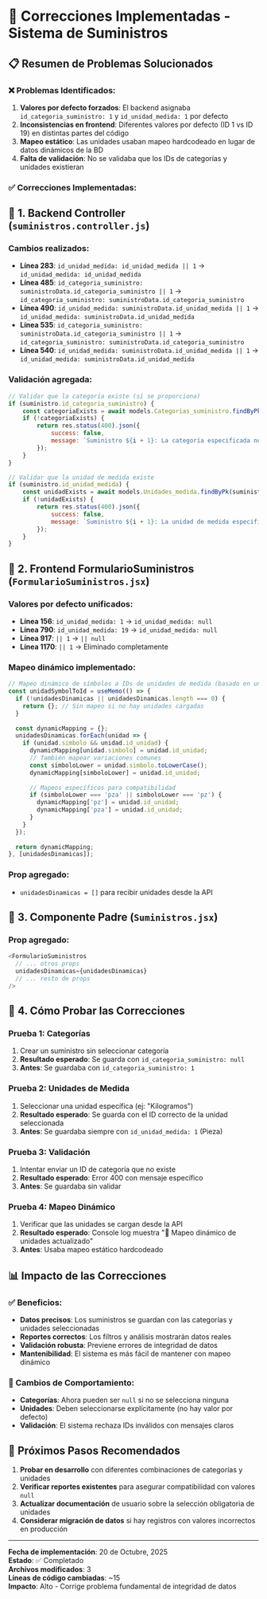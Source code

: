 # 🔧 Correcciones Implementadas - Sistema de Suministros

## 📋 **Resumen de Problemas Solucionados**

### ❌ **Problemas Identificados:**
1. **Valores por defecto forzados**: El backend asignaba `id_categoria_suministro: 1` y `id_unidad_medida: 1` por defecto
2. **Inconsistencias en frontend**: Diferentes valores por defecto (ID 1 vs ID 19) en distintas partes del código
3. **Mapeo estático**: Las unidades usaban mapeo hardcodeado en lugar de datos dinámicos de la BD
4. **Falta de validación**: No se validaba que los IDs de categorías y unidades existieran

### ✅ **Correcciones Implementadas:**

## 🔧 **1. Backend Controller (`suministros.controller.js`)**

### **Cambios realizados:**
- **Línea 283**: `id_unidad_medida: id_unidad_medida || 1` → `id_unidad_medida: id_unidad_medida`
- **Línea 485**: `id_categoria_suministro: suministroData.id_categoria_suministro || 1` → `id_categoria_suministro: suministroData.id_categoria_suministro`
- **Línea 490**: `id_unidad_medida: suministroData.id_unidad_medida || 1` → `id_unidad_medida: suministroData.id_unidad_medida`
- **Línea 535**: `id_categoria_suministro: suministroData.id_categoria_suministro || 1` → `id_categoria_suministro: suministroData.id_categoria_suministro`
- **Línea 540**: `id_unidad_medida: suministroData.id_unidad_medida || 1` → `id_unidad_medida: suministroData.id_unidad_medida`

### **Validación agregada:**
```javascript
// Validar que la categoría existe (si se proporciona)
if (suministro.id_categoria_suministro) {
    const categoriaExists = await models.Categorias_suministro.findByPk(suministro.id_categoria_suministro);
    if (!categoriaExists) {
        return res.status(400).json({
            success: false,
            message: `Suministro ${i + 1}: La categoría especificada no existe`
        });
    }
}

// Validar que la unidad de medida existe
if (suministro.id_unidad_medida) {
    const unidadExists = await models.Unidades_medida.findByPk(suministro.id_unidad_medida);
    if (!unidadExists) {
        return res.status(400).json({
            success: false,
            message: `Suministro ${i + 1}: La unidad de medida especificada no existe`
        });
    }
}
```

## 🎨 **2. Frontend FormularioSuministros (`FormularioSuministros.jsx`)**

### **Valores por defecto unificados:**
- **Línea 156**: `id_unidad_medida: 1` → `id_unidad_medida: null`
- **Línea 790**: `id_unidad_medida: 19` → `id_unidad_medida: null`
- **Línea 917**: `|| 1` → `|| null`
- **Línea 1170**: `|| 1` → Eliminado completamente

### **Mapeo dinámico implementado:**
```javascript
// Mapeo dinámico de símbolos a IDs de unidades de medida (basado en unidades cargadas desde API)
const unidadSymbolToId = useMemo(() => {
  if (!unidadesDinamicas || unidadesDinamicas.length === 0) {
    return {}; // Sin mapeo si no hay unidades cargadas
  }
  
  const dynamicMapping = {};
  unidadesDinamicas.forEach(unidad => {
    if (unidad.simbolo && unidad.id_unidad) {
      dynamicMapping[unidad.simbolo] = unidad.id_unidad;
      // También mapear variaciones comunes
      const simboloLower = unidad.simbolo.toLowerCase();
      dynamicMapping[simboloLower] = unidad.id_unidad;
      
      // Mapeos específicos para compatibilidad
      if (simboloLower === 'pza' || simboloLower === 'pz') {
        dynamicMapping['pz'] = unidad.id_unidad;
        dynamicMapping['pza'] = unidad.id_unidad;
      }
    }
  });
  
  return dynamicMapping;
}, [unidadesDinamicas]);
```

### **Prop agregado:**
- `unidadesDinamicas = []` para recibir unidades desde la API

## 📄 **3. Componente Padre (`Suministros.jsx`)**

### **Prop agregado:**
```javascript
<FormularioSuministros
  // ... otros props
  unidadesDinamicas={unidadesDinamicas}
  // ... resto de props
/>
```

## 🧪 **4. Cómo Probar las Correcciones**

### **Prueba 1: Categorías**
1. Crear un suministro sin seleccionar categoría
2. **Resultado esperado**: Se guarda con `id_categoria_suministro: null`
3. **Antes**: Se guardaba con `id_categoria_suministro: 1`

### **Prueba 2: Unidades de Medida**
1. Seleccionar una unidad específica (ej: "Kilogramos")
2. **Resultado esperado**: Se guarda con el ID correcto de la unidad seleccionada
3. **Antes**: Se guardaba siempre con `id_unidad_medida: 1` (Pieza)

### **Prueba 3: Validación**
1. Intentar enviar un ID de categoría que no existe
2. **Resultado esperado**: Error 400 con mensaje específico
3. **Antes**: Se guardaba sin validar

### **Prueba 4: Mapeo Dinámico**
1. Verificar que las unidades se cargan desde la API
2. **Resultado esperado**: Console log muestra "🔄 Mapeo dinámico de unidades actualizado"
3. **Antes**: Usaba mapeo estático hardcodeado

## 📊 **Impacto de las Correcciones**

### **✅ Beneficios:**
- **Datos precisos**: Los suministros se guardan con las categorías y unidades seleccionadas
- **Reportes correctos**: Los filtros y análisis mostrarán datos reales
- **Validación robusta**: Previene errores de integridad de datos
- **Mantenibilidad**: El sistema es más fácil de mantener con mapeo dinámico

### **🔄 Cambios de Comportamiento:**
- **Categorías**: Ahora pueden ser `null` si no se selecciona ninguna
- **Unidades**: Deben seleccionarse explícitamente (no hay valor por defecto)
- **Validación**: El sistema rechaza IDs inválidos con mensajes claros

## 🚀 **Próximos Pasos Recomendados**

1. **Probar en desarrollo** con diferentes combinaciones de categorías y unidades
2. **Verificar reportes existentes** para asegurar compatibilidad con valores `null`
3. **Actualizar documentación** de usuario sobre la selección obligatoria de unidades
4. **Considerar migración de datos** si hay registros con valores incorrectos en producción

---

**Fecha de implementación**: 20 de Octubre, 2025  
**Estado**: ✅ Completado  
**Archivos modificados**: 3  
**Líneas de código cambiadas**: ~15  
**Impacto**: Alto - Corrige problema fundamental de integridad de datos
